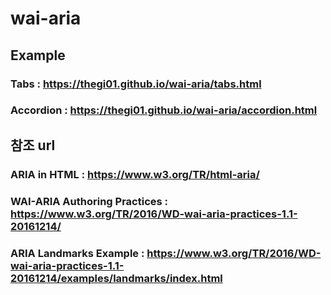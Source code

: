 # wai-aria

## Example

### Tabs : https://thegi01.github.io/wai-aria/tabs.html

### Accordion : https://thegi01.github.io/wai-aria/accordion.html


## 참조 url

  ### ARIA in HTML : https://www.w3.org/TR/html-aria/

  ### WAI-ARIA Authoring Practices : https://www.w3.org/TR/2016/WD-wai-aria-practices-1.1-20161214/
  
  ### ARIA Landmarks Example : https://www.w3.org/TR/2016/WD-wai-aria-practices-1.1-20161214/examples/landmarks/index.html


 
  

